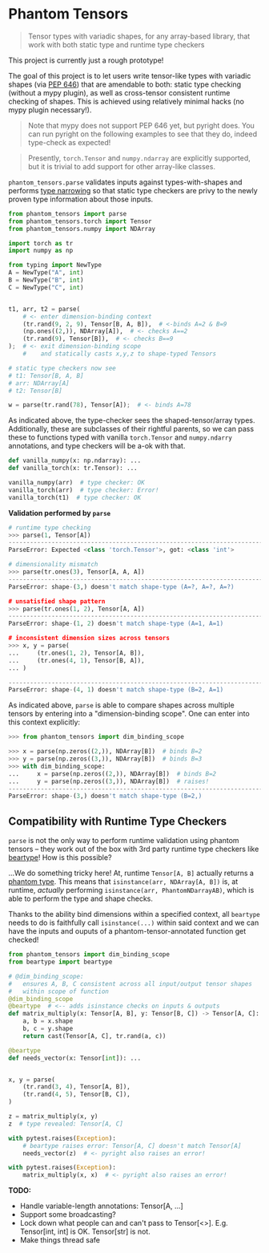 # Phantom Tensors
> Tensor types with variadic shapes, for any array-based library, that work with both static type and runtime type checkers

This project is currently just a rough prototype!

The goal of this project is to let users write tensor-like types with variadic shapes (via [PEP 646](https://peps.python.org/pep-0646/)) that are amendable to both: static type checking (without a mypy plugin), as well as cross-tensor consistent runtime checking of shapes. This is achieved using relatively minimal hacks (no mypy plugin necessary!). 

> Note that mypy does not support PEP 646 yet, but pyright does. You can run pyright on the following examples to see that they do, indeed type-check as expected! 

> Presently, `torch.Tensor` and `numpy.ndarray` are explicitly supported, but it is trivial to add support for other array-like classes.


`phantom_tensors.parse` validates inputs against types-with-shapes and performs [type narrowing](https://mypy.readthedocs.io/en/latest/type_narrowing.html) so that static type checkers are privy to the newly proven type information about those inputs.


```python
from phantom_tensors import parse
from phantom_tensors.torch import Tensor
from phantom_tensors.numpy import NDArray

import torch as tr
import numpy as np

from typing import NewType
A = NewType("A", int)
B = NewType("B", int)
C = NewType("C", int)


t1, arr, t2 = parse(
    # <- enter dimension-binding context
    (tr.rand(9, 2, 9), Tensor[B, A, B]),  # <-binds A=2 & B=9
    (np.ones((2,)), NDArray[A]),  # <- checks A==2
    (tr.rand(9), Tensor[B]),  # <- checks B==9
);  # <- exit dimension-binding scope 
    #    and statically casts x,y,z to shape-typed Tensors

# static type checkers now see
# t1: Tensor[B, A, B] 
# arr: NDArray[A]
# t2: Tensor[B]

w = parse(tr.rand(78), Tensor[A]);  # <- binds A=78
```

As indicated above, the type-checker sees the shaped-tensor/array types. Additionally, these are subclasses of their rightful parents, so we can pass these to functions typed with vanilla `torch.Tensor` and `numpy.ndarry` annotations, and type checkers will be a-ok with that.

```python
def vanilla_numpy(x: np.ndarray): ...
def vanilla_torch(x: tr.Tensor): ...

vanilla_numpy(arr)  # type checker: OK
vanilla_torch(arr)  # type checker: Error! 
vanilla_torch(t1)  # type checker: OK 
```

**Validation performed by `parse`**

```python
# runtime type checking
>>> parse(1, Tensor[A])
---------------------------------------------------------------------------
ParseError: Expected <class 'torch.Tensor'>, got: <class 'int'>

# dimensionality mismatch
>>> parse(tr.ones(3), Tensor[A, A, A])
---------------------------------------------------------------------------
ParseError: shape-(3,) doesn't match shape-type (A=?, A=?, A=?)

# unsatisfied shape pattern
>>> parse(tr.ones(1, 2), Tensor[A, A])
---------------------------------------------------------------------------
ParseError: shape-(1, 2) doesn't match shape-type (A=1, A=1)

# inconsistent dimension sizes across tensors
>>> x, y = parse(
...     (tr.ones(1, 2), Tensor[A, B]),
...     (tr.ones(4, 1), Tensor[B, A]),
... )

---------------------------------------------------------------------------
ParseError: shape-(4, 1) doesn't match shape-type (B=2, A=1)
```

As indicated above, `parse` is able to compare shapes across multiple tensors by entering into a "dimension-binding scope".
One can enter into this context explicitly:

```python
>>> from phantom_tensors import dim_binding_scope

>>> x = parse(np.zeros((2,)), NDArray[B])  # binds B=2
>>> y = parse(np.zeros((3,)), NDArray[B])  # binds B=3
>>> with dim_binding_scope:
...     x = parse(np.zeros((2,)), NDArray[B])  # binds B=2
...     y = parse(np.zeros((3,)), NDArray[B])  # raises!
---------------------------------------------------------------------------
ParseError: shape-(3,) doesn't match shape-type (B=2,)
```

## Compatibility with Runtime Type Checkers

`parse` is not the only way to perform runtime validation using phantom tensors – they work out of the box with 3rd party runtime type checkers like [beartype](https://github.com/beartype/beartype)! How is this possible?

...We do something tricky here! At, runtime `Tensor[A, B]` actually returns a [phantom type](https://github.com/antonagestam/phantom-types). This means that `isinstance(arr, NDArray[A, B])` is, at runtime, *actually* performing `isinstance(arr, PhantomNDarrayAB)`, which is able to perform the type and shape checks.

Thanks to the ability bind dimensions within a specified context, all `beartype` needs to do is faithfully call `isinstance(...)` within said context and we can have the inputs and ouputs of a phantom-tensor-annotated function get checked!

```python
from phantom_tensors import dim_binding_scope
from beartype import beartype

# @dim_binding_scope:
#   ensures A, B, C consistent across all input/output tensor shapes
#   within scope of function
@dim_binding_scope 
@beartype  # <-- adds isinstance checks on inputs & outputs
def matrix_multiply(x: Tensor[A, B], y: Tensor[B, C]) -> Tensor[A, C]:
    a, b = x.shape
    b, c = y.shape
    return cast(Tensor[A, C], tr.rand(a, c))

@beartype
def needs_vector(x: Tensor[int]): ...


x, y = parse(
    (tr.rand(3, 4), Tensor[A, B]),
    (tr.rand(4, 5), Tensor[B, C]),
)

z = matrix_multiply(x, y)
z  # type revealed: Tensor[A, C]

with pytest.raises(Exception):
    # beartype raises error: Tensor[A, C] doesn't match Tensor[A]
    needs_vector(z)  # <- pyright also raises an error!

with pytest.raises(Exception):
    matrix_multiply(x, x)  # <- pyright also raises an error!
```


**TODO:**
- Handle variable-length annotations: Tensor[A, ...]
- Support some broadcasting?
- Lock down what people can and can't pass to Tensor[<>]. E.g. Tensor[int, int] is OK. Tensor[str] is not.
- Make things thread safe